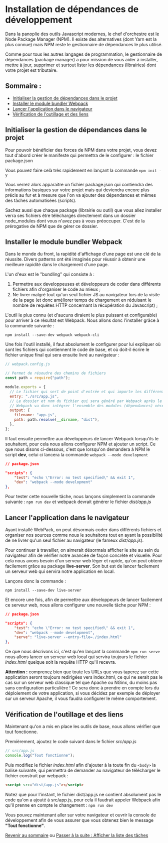 # Installation de dépendances de développement

Dans la panoplie des outils Javascript modernes, le chef d'orchestre est le Node Package Manager (NPM). Il existe des alternatives (dont Yarn est la plus connue) mais NPM reste le gestionnaire de dépendances le plus utilisé. 

Comme pour tous les autres langages de programmation, le gestionnaire de dépendances (package manager) a pour mission de vous aider à installer, mettre à jour, supprimer et surtout lister les dépendances (librairies) dont votre projet est tributaire.

## Sommaire :
  * [Initialiser la gestion de dépendances dans le projet](#initialiser-la-gestion-de-d-pendances-dans-le-projet)
  * [Installer le module bundler Webpack](#installer-le-module-bundler-webpack)
  * [Lancer l'application dans le navigateur](#lancer-l-application-dans-le-navigateur)
  * [Vérification de l'outillage et des liens](#v-rification-de-l-outillage-et-des-liens)

## Initialiser la gestion de dépendances dans le projet
Pour pouvoir bénéficier des forces de NPM dans votre projet, vous devez tout d'abord créer le manifeste qui permettra de le configurer : le fichier package.json

Vous pouvez faire celà très rapidement en lançant la commande `npm init -y`

Vous verrez alors apparaitre un fichier package.json qui contiendra des informations basiques sur votre projet mais qui deviendra encore plus précis au fur et à mesure que l'on va ajouter des dépendances et mêmes des tâches automatisées (scripts).

Sachez aussi que chaque package (librairie ou outil) que vous allez installer verra ses fichiers être téléchargés directement dans un dossier node_modules dont vous n'avez pas à vous préoccuper. C'est de la prérogative de NPM que de gérer ce dossier.


## Installer le module bundler Webpack 
Dans le monde du front, la rapidité d'affichage d'une page est une clé de la réussite. Divers patterns ont été imaginés pour réussir à obtenir une meilleure rapidité dans le chargement d'une page.

L'un d'eux est le "bundling" qui consiste à :
1. Permettre aux developpeuses et développeurs de coder dans différents fichiers afin d'organiser le code au mieux ;
2. Ne livrer malgré tout qu'un seul fichier JS au navigateur lors de la visite de la page (et donc améliorer temps de chargement en réduisant le nombre de requêtes HTTP concernant la récupération du Javascript) ;

L'outil le plus connu (et d'aucuns diraient le plus puissant et configurable) pour arriver à ce résultat est Webpack. Nous allons donc l'installer grâce à la commande suivante :

`npm install --save-dev webpack webpack-cli`

Une fois l'outil installé, il faut absolument le configurer pour lui expliquer où sont les fichiers qui contiennent le code de base, et où doit-il écrire le fichier unique final qui sera ensuite livré au navigateur :

```js
// webpack.config.js

// Permet de résoudre des chemins de fichiers
const path = require("path");

module.exports = {
  // Le fichier qui sert de point d'entrée et qui importe les différentes dépendances de l'application
  entry: "./src/app.js",
  // Le dossier et nom du fichier qui sera généré par Webpack après le build
  // Webpack va donc intégrer l'ensemble des modules (dépendances) nécessaires dans un seul fichier dist/app.js
  output: {
    filename: "app.js",
    path: path.resolve(__dirname, "dist"),
  },
};
```

Il faut ensuite permettre aux développeurs de lancer Webpack lorsqu'ils le souhaitent, pour cela nous allons configurer NPM et ajouter un script. Ce que nous disons ci-dessous, c'est que lorsqu'on demandera à NPM le script **dev**, celui ci lancera la commande `webpack --mode development`

```json
// package.json

"scripts": {
    "test": "echo \"Error: no test specified\" && exit 1",
    "dev": "webpack --mode development"
},
```

Pour tester cette nouvelle tâche, nous lançons simplement la commande suivante : `npm run dev` et webpack devrait générer le fichier *dist/app.js*

## Lancer l'application dans le navigateur

Ayant installé WebPack, on peut désormais coder dans différents fichiers et organiser nos sources comme nous le souhaitons tout en ayant la possibilité de ne livrer qu'un seul fichier au navigateur (le fameux *dist/app.js*).

Pour continuer à travailler, on aimerait désormais afficher le site au sein du navigateur afin de vérifier notre avancée de façon concrète et visuelle. Pour cela nous avons besoin d'un serveur web léger et rapide, qu'on peut obtenir facilement grâce au package **live-server**. Son but est de lancer facilement un serveur web qui servira notre application en local.

Lançons donc la commande :

`npm install --save-dev live-server`

Et encore une fois, afin de permettre aux développeurs de lancer facilement ce serveur web, nous allons configurer une nouvelle tâche pour NPM :

```json
// package.json

"scripts": {
    "test": "echo \"Error: no test specified\" && exit 1",
    "dev": "webpack --mode development",
    "serve": "live-server --entry-file=./index.html"
},
```

Ce que nous décrivons ici, c'est qu'en lançant la commande `npm run serve` nous allons lancer un serveur web local qui servira toujours le fichier *index.html* quelque soit la requête HTTP qu'il recevra.

**Attention :** comprenez bien que toute les URLs que vous taperez sur cette application seront toujours redirigées vers index.html, ce qui ne serait pas le cas sur un serveur web classique tel que Apache ou NGinx, du moins pas sans configuration particulière ! Ce sera donc à prendre en compte lors du déploiement de votre application, si vous décidez par exemple de déployer sur un serveur Apache, il vous faudra configurer le même comportement.

## Vérification de l'outillage et des liens

Maintenant qu'on a mis en place les outils de base, nous allons vérifier que tout fonctionne.

Premièrement, ajoutez le code suivant dans le fichier *src/app.js*
```js
// src/app.js
console.log("Tout fonctionne");
```

Puis modifiez le fichier *index.html* afin d'ajouter à la toute fin du `<body>` la balise suivante, qui permettra de demander au navigateur de télécharger le fichier construit par webpack :

```html
<script src="dist/app.js"></script>
```

Notez que pour l'instant, le fichier dist/app.js ne contient absolument pas le code qu'on a ajouté à src/app.js, pour cela il faudrait appeler Webpack afin qu'il prenne en compte le changement : `npm run dev`

Vous pouvez maintenant aller sur votre navigateur et ouvrir la console de développement afin de vous assurer que vous obtenez bien le message **"Tout fonctionne"**.

[Revenir au sommaire](../README.md) ou [Passer à la suite : Afficher la liste des tâches](display-list.md)

